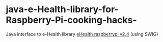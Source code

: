 # java-e-Health-library-for-Raspberry-Pi-cooking-hacks-
Java interface to e-Health library [eHealth raspberrypi v2.4] (using SWIG)


[eHealth raspberrypi v2.4]:https://www.cooking-hacks.com/documentation/tutorials/ehealth-biometric-sensor-platform-arduino-raspberry-pi-medical#step3_2
